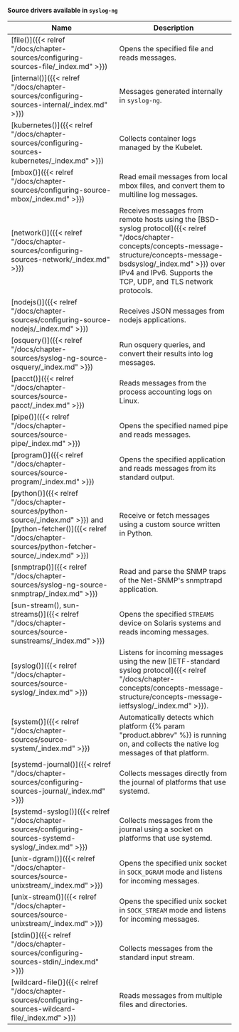 ---
---
<!-- DISCLAIMER: This file is based on the syslog-ng Open Source Edition documentation https://github.com/balabit/syslog-ng-ose-guides/commit/2f4a52ee61d1ea9ad27cb4f3168b95408fddfdf2 and is used under the terms of The syslog-ng Open Source Edition Documentation License. The file has been modified by Axoflow. -->
**Source drivers available in `syslog-ng`**

| Name     | Description                |
|--------------|------------------------|
| [file()]({{< relref "/docs/chapter-sources/configuring-sources-file/_index.md" >}}) | Opens the specified file and reads messages. |
| [internal()]({{< relref "/docs/chapter-sources/configuring-sources-internal/_index.md" >}}) | Messages generated internally in `syslog-ng`. |
| [kubernetes()]({{< relref "/docs/chapter-sources/configuring-sources-kubernetes/_index.md" >}}) | Collects container logs managed by the Kubelet. |
| [mbox()]({{< relref "/docs/chapter-sources/configuring-source-mbox/_index.md" >}}) | Read email messages from local mbox files, and convert them to multiline log messages. |
| [network()]({{< relref "/docs/chapter-sources/configuring-sources-network/_index.md" >}}) | Receives messages from remote hosts using the [BSD-syslog protocol]({{< relref "/docs/chapter-concepts/concepts-message-structure/concepts-message-bsdsyslog/_index.md" >}}) over IPv4 and IPv6. Supports the TCP, UDP, and TLS network protocols. |
| [nodejs()]({{< relref "/docs/chapter-sources/configuring-source-nodejs/_index.md" >}}) | Receives JSON messages from nodejs applications. |
| [osquery()]({{< relref "/docs/chapter-sources/syslog-ng-source-osquery/_index.md" >}}) | Run osquery queries, and convert their results into log messages. |
| [pacct()]({{< relref "/docs/chapter-sources/source-pacct/_index.md" >}}) | Reads messages from the process accounting logs on Linux. |
| [pipe()]({{< relref "/docs/chapter-sources/source-pipe/_index.md" >}}) | Opens the specified named pipe and reads messages. |
| [program()]({{< relref "/docs/chapter-sources/source-program/_index.md" >}}) | Opens the specified application and reads messages from its standard output. |
| [python()]({{< relref "/docs/chapter-sources/python-source/_index.md" >}}) and [python-fetcher()]({{< relref "/docs/chapter-sources/python-fetcher-source/_index.md" >}}) | Receive or fetch messages using a custom source written in Python. |
| [snmptrap()]({{< relref "/docs/chapter-sources/syslog-ng-source-snmptrap/_index.md" >}}) | Read and parse the SNMP traps of the Net-SNMP's snmptrapd application. |
| [sun-stream(), sun-streams()]({{< relref "/docs/chapter-sources/source-sunstreams/_index.md" >}}) | Opens the specified `STREAMS` device on Solaris systems and reads incoming messages. |
| [syslog()]({{< relref "/docs/chapter-sources/source-syslog/_index.md" >}}) | Listens for incoming messages using the new [IETF-standard syslog protocol]({{< relref "/docs/chapter-concepts/concepts-message-structure/concepts-message-ietfsyslog/_index.md" >}}). |
| [system()]({{< relref "/docs/chapter-sources/source-system/_index.md" >}}) | Automatically detects which platform {{% param "product.abbrev" %}} is running on, and collects the native log messages of that platform. |
| [systemd-journal()]({{< relref "/docs/chapter-sources/configuring-sources-journal/_index.md" >}}) | Collects messages directly from the journal of platforms that use systemd. |
| [systemd-syslog()]({{< relref "/docs/chapter-sources/configuring-sources-systemd-syslog/_index.md" >}}) | Collects messages from the journal using a socket on platforms that use systemd. |
| [unix-dgram()]({{< relref "/docs/chapter-sources/source-unixstream/_index.md" >}}) | Opens the specified unix socket in `SOCK_DGRAM` mode and listens for incoming messages. |
| [unix-stream()]({{< relref "/docs/chapter-sources/source-unixstream/_index.md" >}}) | Opens the specified unix socket in `SOCK_STREAM` mode and listens for incoming messages. |
| [stdin()]({{< relref "/docs/chapter-sources/configuring-sources-stdin/_index.md" >}}) | Collects messages from the standard input stream. |
| [wildcard-file()]({{< relref "/docs/chapter-sources/configuring-sources-wildcard-file/_index.md" >}}) | Reads messages from multiple files and directories. |

